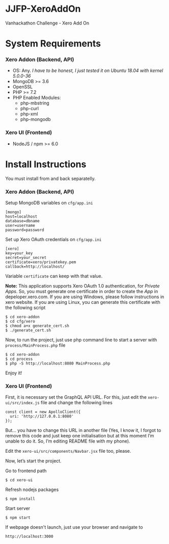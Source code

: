 # JJFP-XeroAddOn
Vanhackathon Challenge - Xero Add On

# System Requirements
### Xero Addon (Backend, API)
  * OS: Any. *I have to be honest, I just tested it on Ubuntu 18.04 with kernel 5.0.0-36*
  * MongoDB >= 3.6
  * OpenSSL
  * PHP >= 7.2
  * PHP Enabled Modules:
    * php-mbstring
    * php-curl
    * php-xml
    * php-mongodb

### Xero UI (Frontend)
  * NodeJS / npm >= 6.0

# Install Instructions
You must install from and back separatelly.

### Xero Addon (Backend, API)
Setup MongoDB variables on `cfg/app.ini`

```
[mongo]  
host=localhost
database=dbname
user=username
password=password  
```

Set up Xero OAuth credentials on `cfg/app.ini`

```
[xero]
key=your_key
secret=your_secret
certificate=xero/privatekey.pem
callback=http://localhost/
```

Variable `certificate` can keep with that value.

**Note:** This application supports Xero OAuth 1.0 authentication, for *Private Apps*. So, you must generate one certificate in order to create the *App* in depeloper.xero.com.
If you are using Windows, please follow instructions in xero website.
If you are using Linux, you can generate this certificate with the following script

```
$ cd xero-addon
$ cd cfg/xero
$ chmod a+x generate_cert.sh
$ ./generate_cert.sh
```

Now, to run the project, just use php command line to start a server with `process/MainProcess.php` file

```
$ cd xero-addon
$ cd process
$ php -S http://localhost:8080 MainProcess.php
```

Enjoy it!

### Xero UI (Frontend)
First, it is necessary set the GraphQL API URL. For this, just edit the `xero-ui/src/index.js` file and change the following lines

```
const client = new ApolloClient({
  uri: 'http://127.0.0.1:8080'
});
```

But... you have to change this URL in another file (Yes, I know it, I forgot to remove this code and just keep one initialisation but at this moment I’m unable to do it. So, I’m editing README file with my phone).

Edit the `xero-ui/src/components/Navbar.jsx` file too, please.

Now, let’s start the project.

Go to frontend path

`$ cd xero-ui`

Refresh nodejs packages

`$ npm install`

Start server

`$ npm start`

If webpage doesn't launch, just use your browser and navigate to

`http://localhost:3000`
